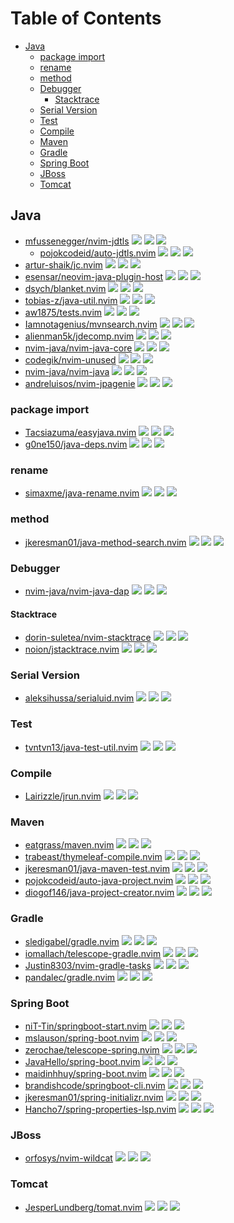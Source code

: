 # Table of Contents

<!-- toc -->

- [Java](#java)
  - [package import](#package-import)
  - [rename](#rename)
  - [method](#method)
  - [Debugger](#debugger)
    - [Stacktrace](#stacktrace)
  - [Serial Version](#serial-version)
  - [Test](#test)
  - [Compile](#compile)
  - [Maven](#maven)
  - [Gradle](#gradle)
  - [Spring Boot](#spring-boot)
  - [JBoss](#jboss)
  - [Tomcat](#tomcat)

<!-- tocstop -->

## Java

- [mfussenegger/nvim-jdtls](https://github.com/mfussenegger/nvim-jdtls) ![](https://img.shields.io/github/stars/mfussenegger/nvim-jdtls) ![](https://img.shields.io/github/last-commit/mfussenegger/nvim-jdtls) ![](https://img.shields.io/github/commit-activity/y/mfussenegger/nvim-jdtls)
  - [pojokcodeid/auto-jdtls.nvim](https://github.com/pojokcodeid/auto-jdtls.nvim) ![](https://img.shields.io/github/stars/pojokcodeid/auto-jdtls.nvim) ![](https://img.shields.io/github/last-commit/pojokcodeid/auto-jdtls.nvim) ![](https://img.shields.io/github/commit-activity/y/pojokcodeid/auto-jdtls.nvim)
- [artur-shaik/jc.nvim](https://github.com/artur-shaik/jc.nvim) ![](https://img.shields.io/github/stars/artur-shaik/jc.nvim) ![](https://img.shields.io/github/last-commit/artur-shaik/jc.nvim) ![](https://img.shields.io/github/commit-activity/y/artur-shaik/jc.nvim)
- [esensar/neovim-java-plugin-host](https://github.com/esensar/neovim-java-plugin-host) ![](https://img.shields.io/github/stars/esensar/neovim-java-plugin-host) ![](https://img.shields.io/github/last-commit/esensar/neovim-java-plugin-host) ![](https://img.shields.io/github/commit-activity/y/esensar/neovim-java-plugin-host)
- [dsych/blanket.nvim](https://github.com/dsych/blanket.nvim) ![](https://img.shields.io/github/stars/dsych/blanket.nvim) ![](https://img.shields.io/github/last-commit/dsych/blanket.nvim) ![](https://img.shields.io/github/commit-activity/y/dsych/blanket.nvim)
- [tobias-z/java-util.nvim](https://github.com/tobias-z/java-util.nvim) ![](https://img.shields.io/github/stars/tobias-z/java-util.nvim) ![](https://img.shields.io/github/last-commit/tobias-z/java-util.nvim) ![](https://img.shields.io/github/commit-activity/y/tobias-z/java-util.nvim)
- [aw1875/tests.nvim](https://github.com/aw1875/tests.nvim) ![](https://img.shields.io/github/stars/aw1875/tests.nvim) ![](https://img.shields.io/github/last-commit/aw1875/tests.nvim) ![](https://img.shields.io/github/commit-activity/y/aw1875/tests.nvim)
- [Iamnotagenius/mvnsearch.nvim](https://github.com/Iamnotagenius/mvnsearch.nvim) ![](https://img.shields.io/github/stars/Iamnotagenius/mvnsearch.nvim) ![](https://img.shields.io/github/last-commit/Iamnotagenius/mvnsearch.nvim) ![](https://img.shields.io/github/commit-activity/y/Iamnotagenius/mvnsearch.nvim)
- [alienman5k/jdecomp.nvim](https://github.com/alienman5k/jdecomp.nvim) ![](https://img.shields.io/github/stars/alienman5k/jdecomp.nvim) ![](https://img.shields.io/github/last-commit/alienman5k/jdecomp.nvim) ![](https://img.shields.io/github/commit-activity/y/alienman5k/jdecomp.nvim)
- [nvim-java/nvim-java-core](https://github.com/nvim-java/nvim-java-core) ![](https://img.shields.io/github/stars/nvim-java/nvim-java-core) ![](https://img.shields.io/github/last-commit/nvim-java/nvim-java-core) ![](https://img.shields.io/github/commit-activity/y/nvim-java/nvim-java-core)
- [codegik/nvim-unused](https://github.com/codegik/nvim-unused) ![](https://img.shields.io/github/stars/codegik/nvim-unused) ![](https://img.shields.io/github/last-commit/codegik/nvim-unused) ![](https://img.shields.io/github/commit-activity/y/codegik/nvim-unused)
- [nvim-java/nvim-java](https://github.com/nvim-java/nvim-java) ![](https://img.shields.io/github/stars/nvim-java/nvim-java) ![](https://img.shields.io/github/last-commit/nvim-java/nvim-java) ![](https://img.shields.io/github/commit-activity/y/nvim-java/nvim-java)
- [andreluisos/nvim-jpagenie](https://github.com/andreluisos/nvim-jpagenie) ![](https://img.shields.io/github/stars/andreluisos/nvim-jpagenie) ![](https://img.shields.io/github/last-commit/andreluisos/nvim-jpagenie) ![](https://img.shields.io/github/commit-activity/y/andreluisos/nvim-jpagenie)

### package import

- [Tacsiazuma/easyjava.nvim](https://github.com/Tacsiazuma/easyjava.nvim) ![](https://img.shields.io/github/stars/Tacsiazuma/easyjava.nvim) ![](https://img.shields.io/github/last-commit/Tacsiazuma/easyjava.nvim) ![](https://img.shields.io/github/commit-activity/y/Tacsiazuma/easyjava.nvim)
- [g0ne150/java-deps.nvim](https://github.com/g0ne150/java-deps.nvim) ![](https://img.shields.io/github/stars/g0ne150/java-deps.nvim) ![](https://img.shields.io/github/last-commit/g0ne150/java-deps.nvim) ![](https://img.shields.io/github/commit-activity/y/g0ne150/java-deps.nvim)

### rename

- [simaxme/java-rename.nvim](https://github.com/simaxme/java-rename.nvim) ![](https://img.shields.io/github/stars/simaxme/java-rename.nvim) ![](https://img.shields.io/github/last-commit/simaxme/java-rename.nvim) ![](https://img.shields.io/github/commit-activity/y/simaxme/java-rename.nvim)

### method

- [jkeresman01/java-method-search.nvim](https://github.com/jkeresman01/java-method-search.nvim) ![](https://img.shields.io/github/stars/jkeresman01/java-method-search.nvim) ![](https://img.shields.io/github/last-commit/jkeresman01/java-method-search.nvim) ![](https://img.shields.io/github/commit-activity/y/jkeresman01/java-method-search.nvim)

### Debugger

- [nvim-java/nvim-java-dap](https://github.com/nvim-java/nvim-java-dap) ![](https://img.shields.io/github/stars/nvim-java/nvim-java-dap) ![](https://img.shields.io/github/last-commit/nvim-java/nvim-java-dap) ![](https://img.shields.io/github/commit-activity/y/nvim-java/nvim-java-dap)

#### Stacktrace

- [dorin-suletea/nvim-stacktrace](https://github.com/dorin-suletea/nvim-stacktrace) ![](https://img.shields.io/github/stars/dorin-suletea/nvim-stacktrace) ![](https://img.shields.io/github/last-commit/dorin-suletea/nvim-stacktrace) ![](https://img.shields.io/github/commit-activity/y/dorin-suletea/nvim-stacktrace)
- [noion/jstacktrace.nvim](https://github.com/noion/jstacktrace.nvim) ![](https://img.shields.io/github/stars/noion/jstacktrace.nvim) ![](https://img.shields.io/github/last-commit/noion/jstacktrace.nvim) ![](https://img.shields.io/github/commit-activity/y/noion/jstacktrace.nvim)

### Serial Version

- [aleksihussa/serialuid.nvim](https://github.com/aleksihussa/serialuid.nvim) ![](https://img.shields.io/github/stars/aleksihussa/serialuid.nvim) ![](https://img.shields.io/github/last-commit/aleksihussa/serialuid.nvim) ![](https://img.shields.io/github/commit-activity/y/aleksihussa/serialuid.nvim)

### Test

- [tvntvn13/java-test-util.nvim](https://github.com/tvntvn13/java-test-util.nvim) ![](https://img.shields.io/github/stars/tvntvn13/java-test-util.nvim) ![](https://img.shields.io/github/last-commit/tvntvn13/java-test-util.nvim) ![](https://img.shields.io/github/commit-activity/y/tvntvn13/java-test-util.nvim)

### Compile

- [Lairizzle/jrun.nvim](https://github.com/Lairizzle/jrun.nvim) ![](https://img.shields.io/github/stars/Lairizzle/jrun.nvim) ![](https://img.shields.io/github/last-commit/Lairizzle/jrun.nvim) ![](https://img.shields.io/github/commit-activity/y/Lairizzle/jrun.nvim)

### Maven

- [eatgrass/maven.nvim](https://github.com/eatgrass/maven.nvim) ![](https://img.shields.io/github/stars/eatgrass/maven.nvim) ![](https://img.shields.io/github/last-commit/eatgrass/maven.nvim) ![](https://img.shields.io/github/commit-activity/y/eatgrass/maven.nvim)
- [trabeast/thymeleaf-compile.nvim](https://github.com/trabeast/thymeleaf-compile.nvim) ![](https://img.shields.io/github/stars/trabeast/thymeleaf-compile.nvim) ![](https://img.shields.io/github/last-commit/trabeast/thymeleaf-compile.nvim) ![](https://img.shields.io/github/commit-activity/y/trabeast/thymeleaf-compile.nvim)
- [jkeresman01/java-maven-test.nvim](https://github.com/jkeresman01/java-maven-test.nvim) ![](https://img.shields.io/github/stars/jkeresman01/java-maven-test.nvim) ![](https://img.shields.io/github/last-commit/jkeresman01/java-maven-test.nvim) ![](https://img.shields.io/github/commit-activity/y/jkeresman01/java-maven-test.nvim)
- [pojokcodeid/auto-java-project.nvim](https://github.com/pojokcodeid/auto-java-project.nvim) ![](https://img.shields.io/github/stars/pojokcodeid/auto-java-project.nvim) ![](https://img.shields.io/github/last-commit/pojokcodeid/auto-java-project.nvim) ![](https://img.shields.io/github/commit-activity/y/pojokcodeid/auto-java-project.nvim)
- [diogof146/java-project-creator.nvim](https://github.com/diogof146/java-project-creator.nvim) ![](https://img.shields.io/github/stars/diogof146/java-project-creator.nvim) ![](https://img.shields.io/github/last-commit/diogof146/java-project-creator.nvim) ![](https://img.shields.io/github/commit-activity/y/diogof146/java-project-creator.nvim)

### Gradle

- [sledigabel/gradle.nvim](https://github.com/sledigabel/gradle.nvim) ![](https://img.shields.io/github/stars/sledigabel/gradle.nvim) ![](https://img.shields.io/github/last-commit/sledigabel/gradle.nvim) ![](https://img.shields.io/github/commit-activity/y/sledigabel/gradle.nvim)
- [iomallach/telescope-gradle.nvim](https://github.com/iomallach/telescope-gradle.nvim) ![](https://img.shields.io/github/stars/iomallach/telescope-gradle.nvim) ![](https://img.shields.io/github/last-commit/iomallach/telescope-gradle.nvim) ![](https://img.shields.io/github/commit-activity/y/iomallach/telescope-gradle.nvim)
- [Justin8303/nvim-gradle-tasks](https://github.com/Justin8303/nvim-gradle-tasks) ![](https://img.shields.io/github/stars/Justin8303/nvim-gradle-tasks) ![](https://img.shields.io/github/last-commit/Justin8303/nvim-gradle-tasks) ![](https://img.shields.io/github/commit-activity/y/Justin8303/nvim-gradle-tasks)
- [pandalec/gradle.nvim](https://github.com/pandalec/gradle.nvim) ![](https://img.shields.io/github/stars/pandalec/gradle.nvim) ![](https://img.shields.io/github/last-commit/pandalec/gradle.nvim) ![](https://img.shields.io/github/commit-activity/y/pandalec/gradle.nvim)

### Spring Boot

- [niT-Tin/springboot-start.nvim](https://github.com/niT-Tin/springboot-start.nvim) ![](https://img.shields.io/github/stars/niT-Tin/springboot-start.nvim) ![](https://img.shields.io/github/last-commit/niT-Tin/springboot-start.nvim) ![](https://img.shields.io/github/commit-activity/y/niT-Tin/springboot-start.nvim)
- [mslauson/spring-boot.nvim](https://github.com/mslauson/spring-boot.nvim) ![](https://img.shields.io/github/stars/mslauson/spring-boot.nvim) ![](https://img.shields.io/github/last-commit/mslauson/spring-boot.nvim) ![](https://img.shields.io/github/commit-activity/y/mslauson/spring-boot.nvim)
- [zerochae/telescope-spring.nvim](https://github.com/zerochae/telescope-spring.nvim) ![](https://img.shields.io/github/stars/zerochae/telescope-spring.nvim) ![](https://img.shields.io/github/last-commit/zerochae/telescope-spring.nvim) ![](https://img.shields.io/github/commit-activity/y/zerochae/telescope-spring.nvim)
- [JavaHello/spring-boot.nvim](https://github.com/JavaHello/spring-boot.nvim) ![](https://img.shields.io/github/stars/JavaHello/spring-boot.nvim) ![](https://img.shields.io/github/last-commit/JavaHello/spring-boot.nvim) ![](https://img.shields.io/github/commit-activity/y/JavaHello/spring-boot.nvim)
- [maidinhhuy/spring-boot.nvim](https://github.com/maidinhhuy/spring-boot.nvim) ![](https://img.shields.io/github/stars/maidinhhuy/spring-boot.nvim) ![](https://img.shields.io/github/last-commit/maidinhhuy/spring-boot.nvim) ![](https://img.shields.io/github/commit-activity/y/maidinhhuy/spring-boot.nvim)
- [brandishcode/springboot-cli.nvim](https://github.com/brandishcode/springboot-cli.nvim) ![](https://img.shields.io/github/stars/brandishcode/springboot-cli.nvim) ![](https://img.shields.io/github/last-commit/brandishcode/springboot-cli.nvim) ![](https://img.shields.io/github/commit-activity/y/brandishcode/springboot-cli.nvim)
- [jkeresman01/spring-initializr.nvim](https://github.com/jkeresman01/spring-initializr.nvim) ![](https://img.shields.io/github/stars/jkeresman01/spring-initializr.nvim) ![](https://img.shields.io/github/last-commit/jkeresman01/spring-initializr.nvim) ![](https://img.shields.io/github/commit-activity/y/jkeresman01/spring-initializr.nvim)
- [Hancho7/spring-properties-lsp.nvim](https://github.com/Hancho7/spring-properties-lsp.nvim) ![](https://img.shields.io/github/stars/Hancho7/spring-properties-lsp.nvim) ![](https://img.shields.io/github/last-commit/Hancho7/spring-properties-lsp.nvim) ![](https://img.shields.io/github/commit-activity/y/Hancho7/spring-properties-lsp.nvim)

### JBoss

- [orfosys/nvim-wildcat](https://github.com/orfosys/nvim-wildcat) ![](https://img.shields.io/github/stars/orfosys/nvim-wildcat) ![](https://img.shields.io/github/last-commit/orfosys/nvim-wildcat) ![](https://img.shields.io/github/commit-activity/y/orfosys/nvim-wildcat)

### Tomcat

- [JesperLundberg/tomat.nvim](https://github.com/JesperLundberg/tomat.nvim) ![](https://img.shields.io/github/stars/JesperLundberg/tomat.nvim) ![](https://img.shields.io/github/last-commit/JesperLundberg/tomat.nvim) ![](https://img.shields.io/github/commit-activity/y/JesperLundberg/tomat.nvim)
